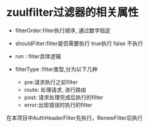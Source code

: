 # zuulfilter过滤器的相关属性
- filterOrder:filter执行顺序, 通过数字指定 
- shouldFilter:filter是否需要执行 true执行 false 不执行 
- run : filter具体逻辑 
- filterType :filter类型,分为以下几种

    - pre:请求执行之前filter 
    - route: 处理请求, 进行路由 
    - post: 请求处理完成后执行的filter 
    - error:出现错误时执行的filter
    
在本项目中AuthHeaderFilter先执行，RenewFilter后执行
